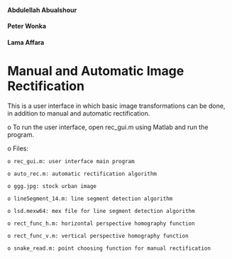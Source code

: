 #### Abdulellah Abualshour

#### Peter Wonka

#### Lama Affara

# Manual and Automatic Image Rectification
This is a user interface in which basic image transformations can be done, in addition to manual and automatic rectification.

o To run the user interface, open rec_gui.m using Matlab and run the program.

  o Files:
  
    o rec_gui.m: user interface main program
    
    o auto_rec.m: automatic rectification algorithm
    
    o ggg.jpg: stock urban image
    
    o lineSegment_14.m: line segment detection algorithm
    
    o lsd.mexw64: mex file for line segment detection algorithm
    
    o rect_func_h.m: horizontal perspective homography function
    
    o rect_func_v.m: vertical perspective homography function
    
    o snake_read.m: point choosing function for manual rectification
